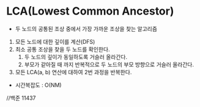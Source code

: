 # LCA(Lowest Common Ancestor)

- 두 노드의 공통된 조상 중에서 가장 가까운 조상을 찾는 알고리즘

1. 모든 노드에 대한 깊이를 계산(DFS)
2. 최소 공통 조상을 찾을 두 노드를 확인한다.
    1. 두 노드의 깊이가 동일하도록 거슬러 올라간다.
    2. 부모가 같아질 때 까지 반복적으로 두 노드의 부모 방향으로 거슬러 올라간다.
3. 모든 LCA(a, b) 연산에 대하여 2번 과정을 반복한다. 

- 시간복잡도 : O(NM)

//백준 11437